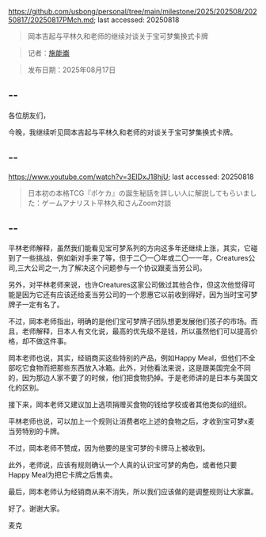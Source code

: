 https://github.com/usbong/personal/tree/main/milestone/2025/202508/20250817/20250817PMch.md; last accessed: 20250818

> 岡本吉起与平林久和老师的继续对谈关于宝可梦集换式卡牌

> 记者：[施能崙](https://www.linkedin.com/in/michaelsyson/)

> 发布日期：2025年08月17日

## --

各位朋友们，

今晚，我继续听见岡本吉起与平林久和老师的对谈关于宝可梦集换式卡牌。

## --

https://www.youtube.com/watch?v=3EIDxJ18hjU; last accessed: 20250818

> 日本初の本格TCG『ポケカ』の誕生秘話を詳しい人に解説してもらいました：ゲームアナリスト平林久和さんZoom対談

## --

平林老师解释，虽然我们能看见宝可梦系列的方向这多年还继续上涨，其实，它碰到了一些挑战，例如新对手来了等，但于二〇一〇年或二〇一一年，Creatures公司,三大公司之一,为了解决这个问题参与一个协议跟麦当劳公司。

另外，对平林老师来说，也许Creatures这家公司做过其他合作，但这次他觉得可能是因为它还有应该还给麦当劳公司的一个恩惠它以前收到得好，因为当时宝可梦牌子一定有名了。

不过，岡本老师指出，明确的是他们宝可梦牌子团队想更发展他们孩子的市场。而且，老师解释，日本人有文化说，最高的优先级不是钱，所以虽然他们可以提高价格，却不做这件事。

岡本老师也说，其实，经销商买这些特别的产品，例如Happy Meal，但他们不全部吃它食物而把那些东西放入冰箱。此外，对他看法来说，这是跟美国完全不同的，因为那边人家不要了的时候，他们把食物扔掉。于是老师讲的是日本与美国文化的区别。

接下来，岡本老师又建议加上选项捐赠买食物的钱给学校或者其他类似的组织。

平林老师也说，可以加上一个规则让消费者吃上述的食物之后，才收到宝可梦x麦当劳特别的卡牌。

不过，岡本老师不赞成，因为他要的是宝可梦的卡牌马上被收到。

此外，老师说，应该有规则确认一个人真的认识宝可梦的角色，或者他只要Happy Meal为把它卡牌之后售卖。

最后，岡本老师认为经销商从来不消失，所以我们应该做的是调整规则让大家赢。

好了。谢谢大家。

麦克